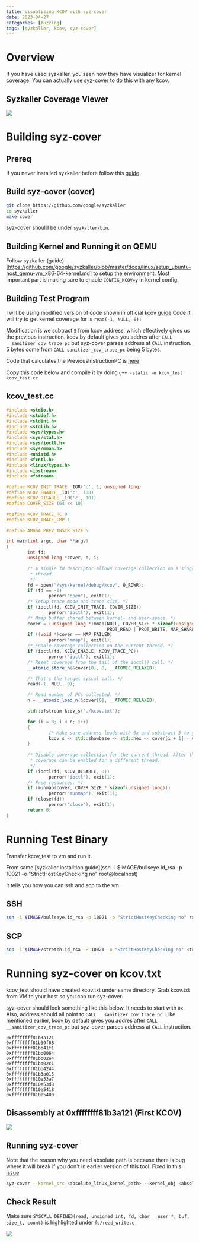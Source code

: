 ```yaml
---
title: Visualizing KCOV with syz-cover
date: 2023-04-27
categories: [fuzzing]
tags: [syzkaller, kcov, syz-cover]
---
```


# Overview

If you have used syzkaller, you seen how they have visualizer for kernel [coverage](https://github.com/google/syzkaller/blob/master/docs/coverage.md). You can actually use [syz-cover](https://github.com/google/syzkaller/blob/master/tools/syz-cover/syz-cover.go) to do this with any [kcov](https://docs.kernel.org/dev-tools/kcov.html).

## Syzkaller Coverage Viewer

![](/assets/img/2023-04-27-22-33-53.png)

# Building syz-cover

## Prereq
If you never installed syzkaller before follow this [guide](https://github.com/google/syzkaller/blob/master/docs/linux/setup.md#go-and-syzkaller)

## Build syz-cover (cover)
```sh
git clone https://github.com/google/syzkaller
cd syzkaller
make cover 
```

syz-cover should be under `syzkaller/bin`.

## Building Kernel and Running it on QEMU

Follow syzkaller (guide)[https://github.com/google/syzkaller/blob/master/docs/linux/setup_ubuntu-host_qemu-vm_x86-64-kernel.md] to setup the environment. Most important part is making sure to enable `CONFIG_KCOV=y` in kernel config.

## Building Test Program

I will be using modified version of code shown in official kcov [guide](https://docs.kernel.org/dev-tools/kcov.html)
Code it will try to get kernel coverage for is `read(-1, NULL, 0);`

Modification is we subtract `5` from kcov address, which effectively gives us the previous instruction. kcov by default gives you addres after `CALL __sanitizer_cov_trace_pc` but syz-cover parses address at `CALL` instruction. 5 bytes come from `CALL sanitizer_cov_trace_pc` being 5 bytes. 

Code that calculates the PreviousInstructionPC is [here](https://github.com/google/syzkaller/blob/70a605de85f9d197b61ec86d50dd98b91a39e585/pkg/cover/backend/pc.go#L16)

Copy this code below and compile it by doing `g++ -static -o kcov_test kcov_test.cc`

## kcov_test.cc

```cpp
#include <stdio.h>
#include <stddef.h>
#include <stdint.h>
#include <stdlib.h>
#include <sys/types.h>
#include <sys/stat.h>
#include <sys/ioctl.h>
#include <sys/mman.h>
#include <unistd.h>
#include <fcntl.h>
#include <linux/types.h>
#include <iostream>
#include <fstream>

#define KCOV_INIT_TRACE _IOR('c', 1, unsigned long)
#define KCOV_ENABLE _IO('c', 100)
#define KCOV_DISABLE _IO('c', 101)
#define COVER_SIZE (64 << 10)

#define KCOV_TRACE_PC 0
#define KCOV_TRACE_CMP 1

#define AMD64_PREV_INSTR_SIZE 5

int main(int argc, char **argv)
{
        int fd;
        unsigned long *cover, n, i;

        /* A single fd descriptor allows coverage collection on a single
         * thread.
         */
        fd = open("/sys/kernel/debug/kcov", O_RDWR);
        if (fd == -1)
                perror("open"), exit(1);
        /* Setup trace mode and trace size. */
        if (ioctl(fd, KCOV_INIT_TRACE, COVER_SIZE))
                perror("ioctl"), exit(1);
        /* Mmap buffer shared between kernel- and user-space. */
        cover = (unsigned long *)mmap(NULL, COVER_SIZE * sizeof(unsigned long),
                                      PROT_READ | PROT_WRITE, MAP_SHARED, fd, 0);
        if ((void *)cover == MAP_FAILED)
                perror("mmap"), exit(1);
        /* Enable coverage collection on the current thread. */
        if (ioctl(fd, KCOV_ENABLE, KCOV_TRACE_PC))
                perror("ioctl"), exit(1);
        /* Reset coverage from the tail of the ioctl() call. */
        __atomic_store_n(&cover[0], 0, __ATOMIC_RELAXED);

        /* That's the target syscal call. */
        read(-1, NULL, 0);

        /* Read number of PCs collected. */
        n = __atomic_load_n(&cover[0], __ATOMIC_RELAXED);

        std::ofstream kcov_s("./kcov.txt");

        for (i = 0; i < n; i++)
        {
                /* Make sure address leads with 0x and substract 5 to get previous instruction address for syz-cover parser */
                kcov_s << std::showbase << std::hex << cover[i + 1] - AMD64_PREV_INSTR_SIZE << std::endl;
        }
        
        /* Disable coverage collection for the current thread. After this call
         * coverage can be enabled for a different thread.
         */
        if (ioctl(fd, KCOV_DISABLE, 0))
                perror("ioctl"), exit(1);
        /* Free resources. */
        if (munmap(cover, COVER_SIZE * sizeof(unsigned long)))
                perror("munmap"), exit(1);
        if (close(fd))
                perror("close"), exit(1);
        return 0;
}
```


# Running Test Binary

Transfer kcov_test to vm and run it.

From same [syzkaller installtion guide](ssh -i $IMAGE/bullseye.id_rsa -p 10021 -o "StrictHostKeyChecking no" root@localhost)

it tells you how you can ssh and scp to the vm

## SSH
```sh
ssh -i $IMAGE/bullseye.id_rsa -p 10021 -o "StrictHostKeyChecking no" root@localhost
```

## SCP

```sh
scp -i $IMAGE/stretch.id_rsa -P 10021 -o "StrictHostKeyChecking no" <transfer program> root@localhost:<transfer_path>
```

# Running syz-cover on kcov.txt

kcov_test should have created kcov.txt under same directory. Grab kcov.txt from VM to your host so you can run syz-cover.

syz-cover should look something like this below. It needs to start with `0x`. Also, address should all point to `CALL __sanitizer_cov_trace_pc`. Like mentioned earlier, kcov by default gives you addres after `CALL __sanitizer_cov_trace_pc` but syz-cover parses address at `CALL` instruction.

```
0xffffffff81b3a121
0xffffffff81b39f08
0xffffffff81bb41f1
0xffffffff81bb0064
0xffffffff81bb02e4
0xffffffff81bb02c1
0xffffffff81bb4244
0xffffffff81b3a015
0xffffffff810e53a7
0xffffffff810e53d8
0xffffffff810e5418
0xffffffff810e5400
```

## Disassembly at 0xffffffff81b3a121 (First KCOV)

![](/assets/img/2023-04-27-22-34-06.png)

## Running syz-cover

Note that the reason why you need absolute path is because there is bug where it will break if you don't in earlier version of this tool. Fixed in this [issue](https://github.com/google/syzkaller/issues/3686)
```sh
syz-cover --kernel_src <absolute_linux_kernel_path> --kernel_obj <absolute_linux_kernel_path> kcov.txt                                      
```

## Check Result

Make sure `SYSCALL_DEFINE3(read, unsigned int, fd, char __user *, buf, size_t, count)` is highlighted under `fs/read_write.c`

![](/assets/img/2023-04-27-22-34-14.png)